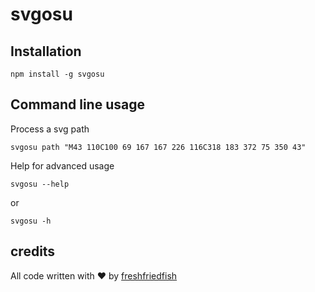 # svgosu
## Installation
```
npm install -g svgosu
```
## Command line usage
Process a svg path
```
svgosu path "M43 110C100 69 167 167 226 116C318 183 372 75 350 43"
```
Help for advanced usage
```
svgosu --help
```
or
```
svgosu -h
```
## credits
All code written with ❤️ by [freshfriedfish](https://freshfriedfish.github.io/)

